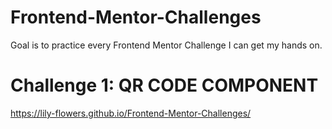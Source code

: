 # Frontend-Mentor-Challenges
Goal is to practice every Frontend Mentor Challenge I can get my hands on.

# Challenge 1: QR CODE COMPONENT

https://lily-flowers.github.io/Frontend-Mentor-Challenges/
